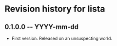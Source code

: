# Revision history for lista

## 0.1.0.0 -- YYYY-mm-dd

* First version. Released on an unsuspecting world.

